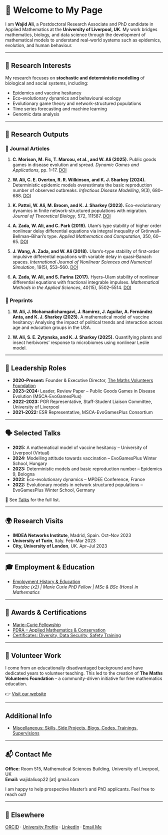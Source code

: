 # 👋 Welcome to My Page

I am **Wajid Ali**, a Postdoctoral Research Associate and PhD candidate in Applied Mathematics at the **University of Liverpool, UK**. My work bridges mathematics, biology, and data science through the development of mathematical models to understand real-world systems such as epidemics, evolution, and human behaviour.

---

## 🔬 Research Interests

My research focuses on **stochastic and deterministic modelling** of biological and social systems, including:

- Epidemics and vaccine hesitancy
- Eco-evolutionary dynamics and behavioural ecology
- Evolutionary game theory and network-structured populations
- Time series forecasting and machine learning
- Genomic data analysis

---

## 📄 Research Outputs

### 🧪 Journal Articles

1. **C. Morison, M. Fic, T. Marcou, et al., and W. Ali (2025).** Public goods games in disease evolution and spread. *Dynamic Games and Applications*, pp. 1–17. [DOI](https://doi.org/10.1007/s13235-025-00619-5)

2. **W. Ali, C. E. Overton, R. R. Wilkinson, and K. J. Sharkey (2024).** Deterministic epidemic models overestimate the basic reproduction number of observed outbreaks. *Infectious Disease Modelling*, 9(3), 680–688. [DOI](https://doi.org/10.1016/j.idm.2024.02.007)

3. **K. Pattni, W. Ali, M. Broom, and K. J. Sharkey (2023).** Eco-evolutionary dynamics in finite network-structured populations with migration. *Journal of Theoretical Biology*, 572, 111587. [DOI](https://doi.org/10.1016/j.jtbi.2023.111587)

4. **A. Zada, W. Ali, and C. Park (2019).** Ulam’s type stability of higher order nonlinear delay differential equations via integral inequality of Grönwall–Bellman–Bihari’s type. *Applied Mathematics and Computation*, 350, 60–65. [DOI](https://doi.org/10.1016/j.amc.2019.01.014)

5. **J. Wang, A. Zada, and W. Ali (2018).** Ulam’s-type stability of first-order impulsive differential equations with variable delay in quasi–Banach spaces. *International Journal of Nonlinear Sciences and Numerical Simulation*, 19(5), 553–560. [DOI](https://doi.org/10.1515/ijnsns-2017-0245)

6. **A. Zada, W. Ali, and S. Farina (2017).** Hyers–Ulam stability of nonlinear differential equations with fractional integrable impulses. *Mathematical Methods in the Applied Sciences*, 40(15), 5502–5514. [DOI](https://doi.org/10.1002/mma.4405)


### 📘 Preprints

1. **W. Ali, J. Mohamadichamgavi, J. Ramirez, J. Aguilar, A. Fernández Anta, and K. J. Sharkey (2025).** A mathematical model of vaccine hesitancy: Analysing the impact of political trends and interaction across age and education groups in the USA.

2. **W. Ali, S. E. Zytynska, and K. J. Sharkey (2025).** Quantifying plants and insect herbivores’ response to microbiomes using nonlinear Leslie model.


---

## 🧠 Leadership Roles

- **2020–Present:** Founder & Executive Director, [The Maths Volunteers Foundation](https://sites.google.com/view/mathsvolunteers/home)
- **2023–2024:** Leader, Review Paper – Public Goods Games in Disease Evolution (MSCA-EvoGamesPlus)
- **2022–2023:** PGR Representative, Staff-Student Liaison Committee, University of Liverpool
- **2021–2022:** ESR Representative, MSCA-EvoGamesPlus Consortium

---

## 🗣️ Selected Talks

- **2025:** A mathematical model of vaccine hesitancy – University of Liverpool (Virtual)
- **2024:** Modelling attitude towards vaccination – EvoGamesPlus Winter School, Hungary
- **2023:** Deterministic models and basic reproduction number – Epidemics 9, Bologna
- **2023:** Eco-evolutionary dynamics – MPDEE Conference, France
- **2022:** Evolutionary models in network structured populations – EvoGamesPlus Winter School, Germany

📍 See [Talks](talks.md) for the full list.

---

## 🌍 Research Visits

- **IMDEA Networks Institute**, Madrid, Spain. Oct–Nov 2023  
- **University of Turin**, Italy. Feb–Mar 2023  
- **City, University of London**, UK. Apr–Jul 2023  

---


## 🎓 Employment & Education

- [Employment History & Education](employment_education.md)  
  _Postdoc (x2) | Marie Curie PhD Fellow | MSc & BSc (Hons) in Mathematics_

---

## 🏅 Awards & Certifications

- [Marie–Curie Fellowship](awards_certificates.md)  
- [PDRA – Applied Mathematics & Conservation](awards_certificates.md)  
- [Certificates: Diversity, Data Security, Safety Training](awards_certificates.md)

---


## 🤝 Volunteer Work

I come from an educationally disadvantaged background and have dedicated years to volunteer teaching. This led to the creation of **The Maths Volunteers Foundation** – a community-driven initiative for free mathematics education.

👉 [Visit our website](https://sites.google.com/view/mathsvolunteers/home)

---

## Additional Info

- [Miscellaneous: Skills, Side Projects, Blogs, Codes, Trainings, Supervisions](misc.md)

---

## 📬 Contact Me

**Office:** Room 515, Mathematical Sciences Building, University of Liverpool, UK  
**Email:** wajidaliuop22 [at] gmail.com  

I am happy to help prospective Master’s and PhD applicants. Feel free to reach out!

---

## 🔗 Elsewhere

[ORCID](https://orcid.org/0000-0001-5533-1315) · [University Profile](https://www.liverpool.ac.uk/people/wajid-ali) · [LinkedIn](https://www.linkedin.com/in/wajidaliuop22/) · [Email Me](mailto:wajidaliuop22@gmail.com)
